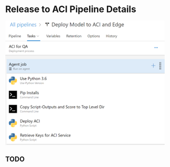 # Release to ACI Pipeline Details

![alt text](./img/release-aci.PNG "Release Tasks for Deploying to Azure Container Instances")

## TODO